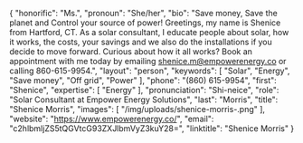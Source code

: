 {
  "honorific": "Ms.",
  "pronoun": "She/her",
  "bio": "Save money, Save the planet and Control your source of power!  Greetings, my name is Shenice from Hartford, CT.  As a solar consultant, I educate people about solar, how it works, the costs, your savings and we also do the installations if you decide to move forward. Curious about how it all works? Book an appointment with me today by emailing shenice.m@empowerenergy.co or calling 860-615-9954.",
  "layout": "person",
  "keywords": [
    "Solar",
    "Energy",
    "Save money",
    "Off grid",
    "Power"
  ],
  "phone": "(860) 615-9954",
  "first": "Shenice",
  "expertise": [
    "Energy"
  ],
  "pronunciation": "Shi-neice",
  "role": "Solar Consultant at Empower Energy Solutions",
  "last": "Morris",
  "title": "Shenice Morris",
  "images": [
    "/img/uploads/shenice-morris-.png"
  ],
  "website": "https://www.empowerenergy.co/",
  "email": "c2hlbmljZS5tQGVtcG93ZXJlbmVyZ3kuY28=",
  "linktitle": "Shenice Morris"
}